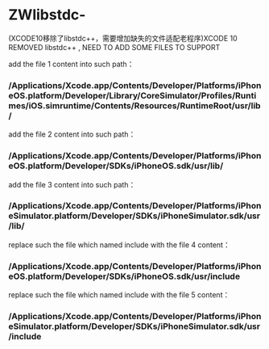 # ZWlibstdc-
(XCODE10移除了libstdc++，需要增加缺失的文件适配老程序)XCODE 10 REMOVED libstdc++ , NEED TO ADD SOME FILES TO SUPPORT


add the file 1 content into such path：
### /Applications/Xcode.app/Contents/Developer/Platforms/iPhoneOS.platform/Developer/Library/CoreSimulator/Profiles/Runtimes/iOS.simruntime/Contents/Resources/RuntimeRoot/usr/lib/

add the file 2 content into such path：
### /Applications/Xcode.app/Contents/Developer/Platforms/iPhoneOS.platform/Developer/SDKs/iPhoneOS.sdk/usr/lib/

add the file 3 content into such path：
### /Applications/Xcode.app/Contents/Developer/Platforms/iPhoneSimulator.platform/Developer/SDKs/iPhoneSimulator.sdk/usr/lib/

replace such the file which named include with  the file 4 content：
### /Applications/Xcode.app/Contents/Developer/Platforms/iPhoneOS.platform/Developer/SDKs/iPhoneOS.sdk/usr/include

replace such the file which named include with  the file 5 content：
### /Applications/Xcode.app/Contents/Developer/Platforms/iPhoneSimulator.platform/Developer/SDKs/iPhoneSimulator.sdk/usr/include
